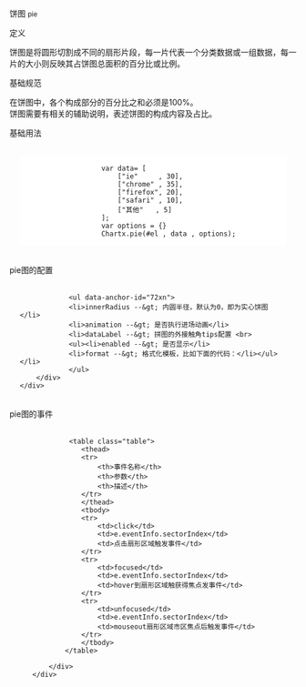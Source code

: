 <div class="mb40">
    <div class="fontsize-20 mb10">
    饼图 <small>pie</small>
    </div class="fontsize-28">
    <p class="mb20"></p>
</div>

<div class="mb40">
    <div class="fontsize-20 mb10">
    定义 
    </div class="fontsize-28">
    <p class="mb20">
        饼图是将圆形切割成不同的扇形片段，每一片代表一个分类数据或一组数据，每一片的大小则反映其占饼图总面积的百分比或比例。
    </p>
</div>

<div class="mb40">
    <div class="fontsize-20 mb10">
    基础规范
    </div class="fontsize-28">
    <p class="mb20">
    在饼图中，各个构成部分的百分比之和必须是100%。
    <br />
    饼图需要有相关的辅助说明，表述饼图的构成内容及占比。       
    </p>
</div>

<div bx-name="alimama/chart/list/index"></div>


<div class="example">
    <div class="content">
        <div class="content-header">
            <div>基础用法</div>
        </div>
        <div class="content-body" style="padding:18px !important;">
                <pre class="example-pre"  style="background:white;border-top:none!important"><code class="hljs html">
                    var data= [
                        ["ie"     , 30],
                        ["chrome" , 35],
                        ["firefox", 20],
                        ["safari" , 10],
                        ["其他"   , 5]
                    ];
                    var options = {}
                    Chartx.pie(#el , data , options);
                </code></pre>
        </div>
    </div>
</div>


<div class="example">
    <div class="content">
        <div class="content-header">
            <div>pie图的配置</div>
        </div>
        <div class="content-body" style="padding:18px !important;">

                <ul data-anchor-id="72xn">
                <li>innerRadius --&gt; 内圆半径，默认为0，即为实心饼图</li>
                <li>animation --&gt; 是否执行进场动画</li>
                <li>dataLabel --&gt; 拼图的外接触角tips配置 <br>
                <ul><li>enabled --&gt; 是否显示</li>
                <li>format --&gt; 格式化模板，比如下面的代码：</li></ul></li>
                </ul>
        </div>
    </div>
</div>



<div class="example">
    <div class="content">
        <div class="content-header">
            <div>pie图的事件</div>
        </div>
        <div class="content-body" style="padding:18px 40px;">

             <table class="table">
                <thead>
                <tr>
                    <th>事件名称</th>   
                    <th>参数</th>   
                    <th>描述</th>   
                </tr>
                </thead>
                <tbody>
                <tr>
                    <td>click</td>
                    <td>e.eventInfo.sectorIndex</td>
                    <td>点击扇形区域触发事件</td>
                </tr>
                <tr>
                    <td>focused</td>
                    <td>e.eventInfo.sectorIndex</td>
                    <td>hover到扇形区域触获得焦点发事件</td>
                </tr>
                <tr>
                    <td>unfocused</td>
                    <td>e.eventInfo.sectorIndex</td>
                    <td>mouseout扇形区域市区焦点后触发事件</td>
                </tr>
                </tbody>
            </table>

        </div>
    </div>
</div>
